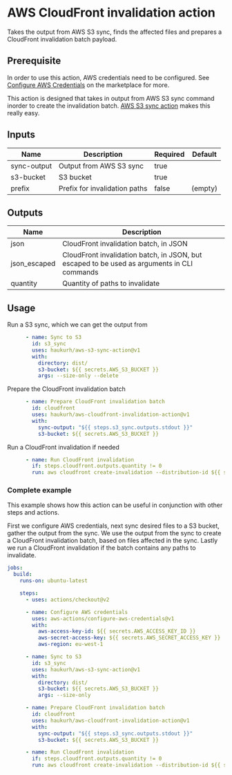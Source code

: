 # AWS CloudFront invalidation action

Takes the output from AWS S3 sync, finds the affected files and prepares a CloudFront invalidation batch payload.

## Prerequisite

In order to use this action, AWS credentials need to be configured. See
[Configure AWS Credentials](https://github.com/marketplace/actions/configure-aws-credentials-action-for-github-actions)
on the marketplace for more.

This action is designed that takes in output from AWS S3 sync command inorder to create the invalidation batch.
[AWS S3 sync action](https://github.com/marketplace/actions/aws-s3-sync-w-output) makes this really easy.

## Inputs

| Name        | Description                   | Required | Default |
|-------------|-------------------------------|----------|---------|
| sync-output | Output from AWS S3 sync       | true     |         |
| s3-bucket   | S3 bucket                     | true     |         |
| prefix      | Prefix for invalidation paths | false    | (empty) |

## Outputs

| Name         | Description                                                                                 |
|--------------|---------------------------------------------------------------------------------------------|
| json         | CloudFront invalidation batch, in JSON                                                      |
| json_escaped | CloudFront invalidation batch, in JSON, but escaped to be used as arguments in CLI commands |
| quantity     | Quantity of paths to invalidate                                                             |

## Usage

Run a S3 sync, which we can get the output from

```yaml
      - name: Sync to S3
        id: s3_sync
        uses: haukurh/aws-s3-sync-action@v1
        with:
          directory: dist/
          s3-bucket: ${{ secrets.AWS_S3_BUCKET }}
          args: --size-only --delete
```

Prepare the CloudFront invalidation batch

```yaml
      - name: Prepare CloudFront invalidation batch
        id: cloudfront
        uses: haukurh/aws-cloudfront-invalidation-action@v1
        with:
          sync-output: "${{ steps.s3_sync.outputs.stdout }}"
          s3-bucket: ${{ secrets.AWS_S3_BUCKET }}
```

Run a CloudFront invalidation if needed

```yaml
      - name: Run CloudFront invalidation
        if: steps.cloudfront.outputs.quantity != 0
        run: aws cloudfront create-invalidation --distribution-id ${{ secrets.AWS_CLOUDFRONT_DIST }} --invalidation-batch ${{ steps.cloudfront.outputs.json_escaped }}
```

### Complete example

This example shows how this action can be useful in conjunction with other steps and actions.

First we configure AWS credentials, next sync desired files to a S3 bucket, gather the output from the sync.
We use the output from the sync to create a CloudFront invalidation batch, based on files affected in the sync.
Lastly we run a CloudFront invalidation if the batch contains any paths to invalidate.

```yaml
jobs:
  build:
    runs-on: ubuntu-latest

    steps:
      - uses: actions/checkout@v2

      - name: Configure AWS credentials
        uses: aws-actions/configure-aws-credentials@v1
        with:
          aws-access-key-id: ${{ secrets.AWS_ACCESS_KEY_ID }}
          aws-secret-access-key: ${{ secrets.AWS_SECRET_ACCESS_KEY }}
          aws-region: eu-west-1

      - name: Sync to S3
        id: s3_sync
        uses: haukurh/aws-s3-sync-action@v1
        with:
          directory: dist/
          s3-bucket: ${{ secrets.AWS_S3_BUCKET }}
          args: --size-only

      - name: Prepare CloudFront invalidation batch
        id: cloudfront
        uses: haukurh/aws-cloudfront-invalidation-action@v1
        with:
          sync-output: "${{ steps.s3_sync.outputs.stdout }}"
          s3-bucket: ${{ secrets.AWS_S3_BUCKET }}

      - name: Run CloudFront invalidation
        if: steps.cloudfront.outputs.quantity != 0
        run: aws cloudfront create-invalidation --distribution-id ${{ secrets.AWS_CLOUDFRONT_DIST }} --invalidation-batch ${{ steps.cloudfront.outputs.json_escaped }}
```
